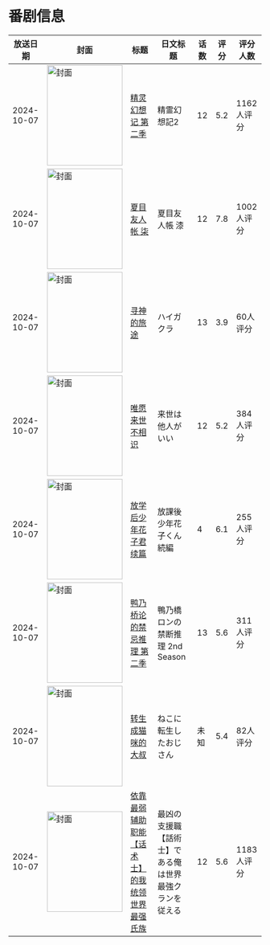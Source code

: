 # 番剧信息

|放送日期|封面|标题|日文标题|话数|评分|评分人数|
|---|---|---|---|---|---|---|
|2024-10-07|<img src="//lain.bgm.tv/pic/cover/c/10/f0/355803_Xqf00.jpg" alt="封面" style="width:150px;height:200px;object-fit:cover;">|[精灵幻想记 第二季](https://bangumi.tv/subject/355803)|精霊幻想記2|12|5.2|1162人评分|
|2024-10-07|<img src="//lain.bgm.tv/pic/cover/c/05/aa/443676_6GFsu.jpg" alt="封面" style="width:150px;height:200px;object-fit:cover;">|[夏目友人帐 柒](https://bangumi.tv/subject/443676)|夏目友人帳 漆|12|7.8|1002人评分|
|2024-10-07|<img src="//lain.bgm.tv/pic/cover/c/4a/71/451426_feZ7g.jpg" alt="封面" style="width:150px;height:200px;object-fit:cover;">|[寻神的旅途](https://bangumi.tv/subject/451426)|ハイガクラ|13|3.9|60人评分|
|2024-10-07|<img src="//lain.bgm.tv/pic/cover/c/47/1f/460657_4Ci95.jpg" alt="封面" style="width:150px;height:200px;object-fit:cover;">|[唯愿来世不相识](https://bangumi.tv/subject/460657)|来世は他人がいい|12|5.2|384人评分|
|2024-10-07|<img src="//lain.bgm.tv/pic/cover/c/0a/66/464594_b1dXp.jpg" alt="封面" style="width:150px;height:200px;object-fit:cover;">|[放学后少年花子君 续篇](https://bangumi.tv/subject/464594)|放課後少年花子くん 続編|4|6.1|255人评分|
|2024-10-07|<img src="//lain.bgm.tv/pic/cover/c/eb/df/472331_6HzQM.jpg" alt="封面" style="width:150px;height:200px;object-fit:cover;">|[鸭乃桥论的禁忌推理 第二季](https://bangumi.tv/subject/472331)|鴨乃橋ロンの禁断推理 2nd Season|13|5.6|311人评分|
|2024-10-07|<img src="//lain.bgm.tv/pic/cover/c/41/9a/484624_EefQU.jpg" alt="封面" style="width:150px;height:200px;object-fit:cover;">|[转生成猫咪的大叔](https://bangumi.tv/subject/484624)|ねこに転生したおじさん|未知|5.4|82人评分|
|2024-10-07|<img src="//lain.bgm.tv/pic/cover/c/e6/cb/491151_rNnm5.jpg" alt="封面" style="width:150px;height:200px;object-fit:cover;">|[依靠最弱辅助职能【话术士】的我统领世界最强氏族](https://bangumi.tv/subject/491151)|最凶の支援職【話術士】である俺は世界最強クランを従える|12|5.6|1183人评分|
